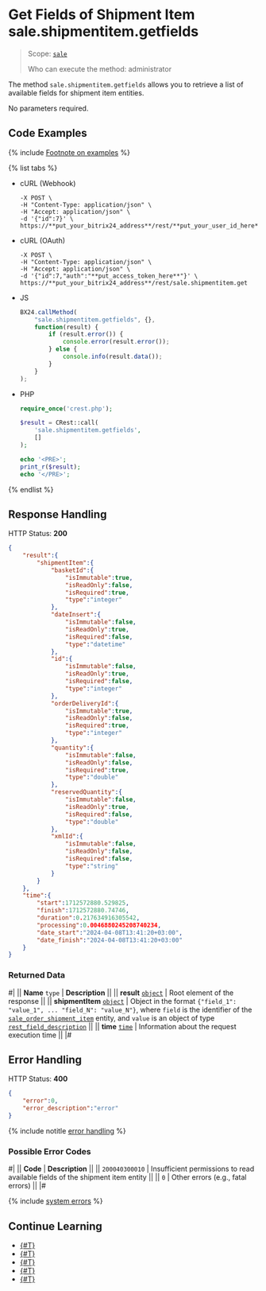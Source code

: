 # Get Fields of Shipment Item sale.shipmentitem.getfields

> Scope: [`sale`](../../scopes/permissions.md)
>
> Who can execute the method: administrator

The method `sale.shipmentitem.getfields` allows you to retrieve a list of available fields for shipment item entities.

No parameters required.

## Code Examples

{% include [Footnote on examples](../../../_includes/examples.md) %}

{% list tabs %}

- cURL (Webhook)

    ```curl
    -X POST \
    -H "Content-Type: application/json" \
    -H "Accept: application/json" \
    -d '{"id":7}' \
    https://**put_your_bitrix24_address**/rest/**put_your_user_id_here**/**put_your_webhook_here**/sale.shipmentitem.get
    ```

- cURL (OAuth)

    ```curl
    -X POST \
    -H "Content-Type: application/json" \
    -H "Accept: application/json" \
    -d '{"id":7,"auth":"**put_access_token_here**"}' \
    https://**put_your_bitrix24_address**/rest/sale.shipmentitem.get
    ```

- JS

    ```js
    BX24.callMethod(
        "sale.shipmentitem.getfields", {},
        function(result) {
            if (result.error()) {
                console.error(result.error());
            } else {
                console.info(result.data());
            }
        }
    );
    ```

- PHP

    ```php
    require_once('crest.php');

    $result = CRest::call(
        'sale.shipmentitem.getfields',
        []
    );

    echo '<PRE>';
    print_r($result);
    echo '</PRE>';
    ```

{% endlist %}

## Response Handling

HTTP Status: **200**

```json
{
    "result":{
        "shipmentItem":{
            "basketId":{
                "isImmutable":true,
                "isReadOnly":false,
                "isRequired":true,
                "type":"integer"
            },
            "dateInsert":{
                "isImmutable":false,
                "isReadOnly":true,
                "isRequired":false,
                "type":"datetime"
            },
            "id":{
                "isImmutable":false,
                "isReadOnly":true,
                "isRequired":false,
                "type":"integer"
            },
            "orderDeliveryId":{
                "isImmutable":true,
                "isReadOnly":false,
                "isRequired":true,
                "type":"integer"
            },
            "quantity":{
                "isImmutable":false,
                "isReadOnly":false,
                "isRequired":true,
                "type":"double"
            },
            "reservedQuantity":{
                "isImmutable":false,
                "isReadOnly":true,
                "isRequired":false,
                "type":"double"
            },
            "xmlId":{
                "isImmutable":false,
                "isReadOnly":false,
                "isRequired":false,
                "type":"string"
            }
        }
    },
    "time":{
        "start":1712572880.529825,
        "finish":1712572880.74746,
        "duration":0.217634916305542,
        "processing":0.0046880245208740234,
        "date_start":"2024-04-08T13:41:20+03:00",
        "date_finish":"2024-04-08T13:41:20+03:00"
    }
}
```

### Returned Data

#|
|| **Name**
`type` | **Description** ||
|| **result**
[`object`](../../data-types.md) | Root element of the response ||
|| **shipmentItem**
[`object`](../../data-types.md) | Object in the format `{"field_1": "value_1", ... "field_N": "value_N"}`, where `field` is the identifier of the [`sale_order_shipment_item`](../data-types.md) entity, and `value` is an object of type [`rest_field_description`](../data-types.md) ||
|| **time**
[`time`](../../data-types.md) | Information about the request execution time ||
|#

## Error Handling

HTTP Status: **400**

```json
{
    "error":0,
    "error_description":"error"
}
```

{% include notitle [error handling](../../../_includes/error-info.md) %}

### Possible Error Codes

#|
|| **Code** | **Description** ||
|| `200040300010` | Insufficient permissions to read available fields of the shipment item entity ||
|| `0` | Other errors (e.g., fatal errors) ||
|#

{% include [system errors](../../../_includes/system-errors.md) %}

## Continue Learning 

- [{#T}](./sale-shipment-item-add.md)
- [{#T}](./sale-shipment-item-update.md)
- [{#T}](./sale-shipment-item-get.md)
- [{#T}](./sale-shipment-item-list.md)
- [{#T}](./sale-shipment-item-delete.md)